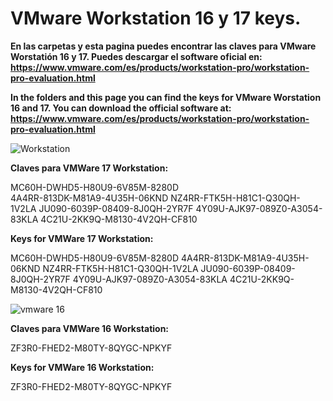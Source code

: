  # VMware Workstation 16 y 17 keys.
  
**En las carpetas y esta pagina puedes encontrar las claves para VMware Worstatión 16 y 17. Puedes descargar el software oficial en: https://www.vmware.com/es/products/workstation-pro/workstation-pro-evaluation.html**
  
**In the folders and this page you can find the keys for VMware Worstation 16 and 17. You can download the official software at: https://www.vmware.com/es/products/workstation-pro/workstation-pro-evaluation.html**

 ![Workstation](https://user-images.githubusercontent.com/87449379/205732661-77fbcf54-6b37-4265-b44a-5d5d5ee2170c.png)

**Claves para VMWare 17 Workstation:**                   

MC60H-DWHD5-H80U9-6V85M-8280D                  
4A4RR-813DK-M81A9-4U35H-06KND
NZ4RR-FTK5H-H81C1-Q30QH-1V2LA
JU090-6039P-08409-8J0QH-2YR7F
4Y09U-AJK97-089Z0-A3054-83KLA
4C21U-2KK9Q-M8130-4V2QH-CF810


**Keys for VMWare 17 Workstation:**

MC60H-DWHD5-H80U9-6V85M-8280D
4A4RR-813DK-M81A9-4U35H-06KND
NZ4RR-FTK5H-H81C1-Q30QH-1V2LA
JU090-6039P-08409-8J0QH-2YR7F
4Y09U-AJK97-089Z0-A3054-83KLA
4C21U-2KK9Q-M8130-4V2QH-CF810

![vmware 16](https://user-images.githubusercontent.com/87449379/205733123-03500dc7-cc7a-4db6-9720-e9188e913cf4.png)

**Claves para VMWare 16 Workstation:**                   

ZF3R0-FHED2-M80TY-8QYGC-NPKYF


**Keys for VMWare 16 Workstation:**

ZF3R0-FHED2-M80TY-8QYGC-NPKYF 
